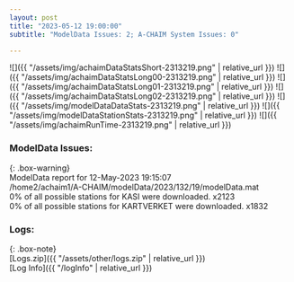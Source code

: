 ```yaml
---
layout: post
title: "2023-05-12 19:00:00"
subtitle: "ModelData Issues: 2; A-CHAIM System Issues: 0"

---
```


![]({{ "/assets/img/achaimDataStatsShort-2313219.png" | relative_url }})
![]({{ "/assets/img/achaimDataStatsLong00-2313219.png" | relative_url }})
![]({{ "/assets/img/achaimDataStatsLong01-2313219.png" | relative_url }})
![]({{ "/assets/img/achaimDataStatsLong02-2313219.png" | relative_url }})
![]({{ "/assets/img/modelDataDataStats-2313219.png" | relative_url }})
![]({{ "/assets/img/modelDataStationStats-2313219.png" | relative_url }})
![]({{ "/assets/img/achaimRunTime-2313219.png" | relative_url }})


### ModelData Issues:  
  
{: .box-warning}  
 ModelData report for 12-May-2023 19:15:07   
 /home2/achaim1/A-CHAIM/modelData/2023/132/19/modelData.mat   
 0% of all possible stations for KASI were downloaded. x2123   
 0% of all possible stations for KARTVERKET were downloaded. x1832   
  


### Logs:  
  
{: .box-note}  
[Logs.zip]({{ "/assets/other/logs.zip" | relative_url }})  
[Log Info]({{ "/logInfo" | relative_url }})  
